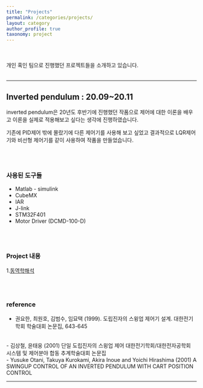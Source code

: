 ```yaml
---
title: "Projects"
permalink: /categories/projects/
layout: category
author_profile: true
taxonomy: project
---
```


<br><br>
개인 혹인 팀으로 진행했던 프로젝트들을 소개하고 있습니다. 
<br><br>


---
## Inverted pendulum : 20.09~20.11

inverted pendulum은 20년도 후반기에 진행했던 작품으로 제어에 대한 
이론을 배우고 이론을 실제로 적용해보고 싶다는 생각에 진행하였습니다.

기존에 PID제어 밖에 몰랐기에 다른 제어기를 사용해 
보고 싶었고 결과적으로 
LQR제어기와 비선형 제어기를 같이 사용하여 작품을 만들었습니다.

<br><br>

### 사용된 도구들

- Matlab - simulink
- CubeMX
- IAR
- J-link
- STM32F401
- Motor Driver (DCMD-100-D)

<br><br>

### Project 내용

1.[동역학해석](https://jeong-hyeonmin.github.io/inverted%20pendulum/Inverted-Pendulum/)

<br><br>


### reference
- 권요한, 최원호, 김범수, 임묘택 (1999). 도립진자의 스윙업 제어기 설계. 대한전기학회 학술대회 논문집, 643-645
<br>
- 김상철, 윤태웅 (2001) 단일 도립진자의 스윙업 제어 대한전기학회/대한전자공학회 시스템 및 제어분야 합동 추계학술대회 논문집
<br>
- Yusuke Otani, Takuya Kurokami, Akira Inoue and Yoichi Hirashima (2001) A SWINGUP CONTROL OF AN INVERTED PENDULUM WITH CART POSITION CONTROL




  


---